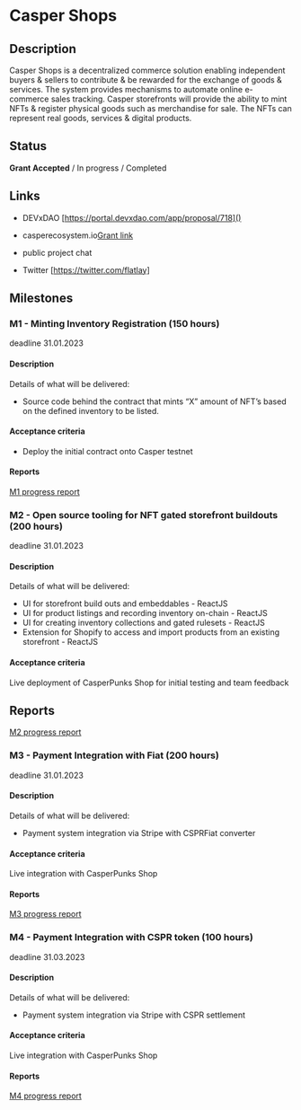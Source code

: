 # Casper Shops

## Description
Casper Shops is a decentralized commerce solution enabling independent buyers & sellers to contribute & be rewarded for the exchange of goods & services. The system provides mechanisms to automate online e-commerce sales tracking. Casper storefronts will provide the ability to mint NFTs & register physical goods such as merchandise for sale. The NFTs can represent real goods, services & digital products.

## Status

**Grant Accepted** / In progress / Completed

## Links

- DEVxDAO [https://portal.devxdao.com/app/proposal/718]()

- casperecosystem.io[Grant link]()

- public project chat

- Twitter [https://twitter.com/flatlay]

## Milestones

### M1 - Minting Inventory Registration (150 hours)
deadline 31.01.2023

#### Description

Details of what will be delivered: 
- Source code behind the contract that mints “X” amount of NFT’s based on the defined inventory to be listed.



#### Acceptance criteria
- Deploy the initial contract onto Casper testnet

#### Reports

[M1 progress report](m1.md)

### M2 - Open source tooling for NFT gated storefront buildouts (200 hours)
deadline 31.01.2023

#### Description

Details of what will be delivered: 
- UI for storefront build outs and embeddables - ReactJS 
- UI for product listings and recording inventory on-chain - ReactJS 
- UI for creating inventory collections and gated rulesets - ReactJS
- Extension for Shopify to access and import products from an existing storefront - ReactJS

#### Acceptance criteria

Live deployment of CasperPunks Shop for initial testing and team feedback

## Reports

[M2 progress report](m2.md)

### M3 - Payment Integration with Fiat (200 hours)

deadline 31.01.2023

#### Description

Details of what will be delivered: 
- Payment system integration via Stripe with CSPRFiat converter

#### Acceptance criteria

Live integration with CasperPunks Shop

#### Reports

[M3 progress report](m3.md)

### M4 - Payment Integration with CSPR token (100 hours)
deadline 31.03.2023

#### Description

Details of what will be delivered: 
- Payment system integration via Stripe with CSPR settlement

#### Acceptance criteria

Live integration with CasperPunks Shop

#### Reports

[M4 progress report](m4.md)

